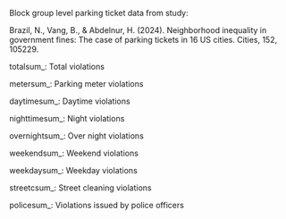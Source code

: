 Block group level parking ticket data from study: 

Brazil, N., Vang, B., & Abdelnur, H. (2024). Neighborhood inequality in government fines: The case of parking tickets in 16 US cities. Cities, 152, 105229.

totalsum_: Total violations

metersum_: Parking meter violations

daytimesum_: Daytime violations

nighttimesum_: Night violations

overnightsum_: Over night violations

weekendsum_: Weekend violations

weekdaysum_: Weekday violations

streetcsum_: Street cleaning violations

policesum_: Violations issued by police officers
